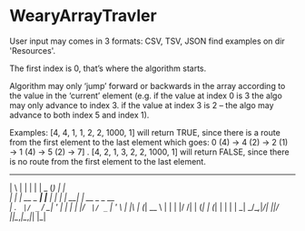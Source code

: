# WearyArrayTravler

User input may comes in 3 formats: CSV, TSV, JSON find examples on dir 'Resources'.

The first index is 0, that’s where the algorithm starts.

Algorithm may only ‘jump’ forward or backwards in the array according to the
value in the ‘current’ element (e.g. if the value at index 0 is 3 the algo may only
advance to index 3. if the value at index 3 is 2 – the algo may advance to both
index 5 and index 1).

Examples:
[4, 4, 1, 1, 2, 2, 1000, 1] will return TRUE, since there is a route from the first element
to the last element which goes: 0 (4) → 4 (2) → 2 (1) → 1 (4) → 5 (2) → 7] .
[4, 2, 1, 3, 2, 2, 1000, 1] will return FALSE, since there is no route from the first
element to the last element.

 _   _           _    ______ _     _             
| \ | |         | |   |  _  (_)   | |            
|  \| | __ _ ___| |__ | | | |_  __| | __ _ _ __  
| . ` |/ _` / __| '_ \| | | | |/ _` |/ _` | '_ \ 
| |\  | (_| \__ \ | | | |/ /| | (_| | (_| | | | |
\_| \_/\__,_|___/_| |_|___/ |_|\__,_|\__,_|_| |_|
                                                 
                                                 
